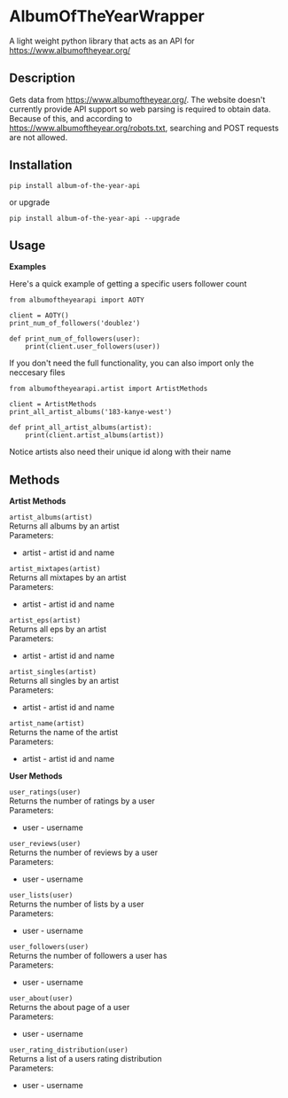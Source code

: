 # AlbumOfTheYearWrapper

A light weight python library that acts as an API for https://www.albumoftheyear.org/

## Description

Gets data from https://www.albumoftheyear.org/. The website doesn't currently provide API support so web parsing is required to obtain data. Because of this,
and according to https://www.albumoftheyear.org/robots.txt, searching and POST requests are not allowed. 

## Installation

```
pip install album-of-the-year-api
```
or upgrade
```
pip install album-of-the-year-api --upgrade
```

## Usage

**Examples**

Here's a quick example of getting a specific users follower count
```
from albumoftheyearapi import AOTY

client = AOTY()
print_num_of_followers('doublez')

def print_num_of_followers(user):
    print(client.user_followers(user))
```

If you don't need the full functionality, you can also import only the neccesary files
```
from albumoftheyearapi.artist import ArtistMethods

client = ArtistMethods
print_all_artist_albums('183-kanye-west')

def print_all_artist_albums(artist):
    print(client.artist_albums(artist))
```
Notice artists also need their unique id along with their name

## Methods

**Artist Methods**

```artist_albums(artist)```
<br>Returns all albums by an artist
<br>    Parameters:  
* artist - artist id and name

```artist_mixtapes(artist)```
<br>Returns all mixtapes by an artist
<br>Parameters:  
* artist - artist id and name

```artist_eps(artist)```
<br>Returns all eps by an artist
<br>Parameters:  
* artist - artist id and name

```artist_singles(artist)```
<br>Returns all singles by an artist
<br>Parameters:  
* artist - artist id and name

```artist_name(artist)```
<br>Returns the name of the artist
<br>Parameters:  
* artist - artist id and name

**User Methods**

```user_ratings(user)```
<br>Returns the number of ratings by a user
<br>Parameters:  
* user - username

```user_reviews(user)```
<br>Returns the number of reviews by a user
<br>Parameters:  
* user - username

```user_lists(user)```
<br>Returns the number of lists by a user
<br>Parameters:  
* user - username

```user_followers(user)```
<br>Returns the number of followers a user has
<br>Parameters:  
* user - username

```user_about(user)```
<br>Returns the about page of a user
<br>Parameters:  
* user - username

```user_rating_distribution(user)```
<br>Returns a list of a users rating distribution
<br>Parameters:  
* user - username